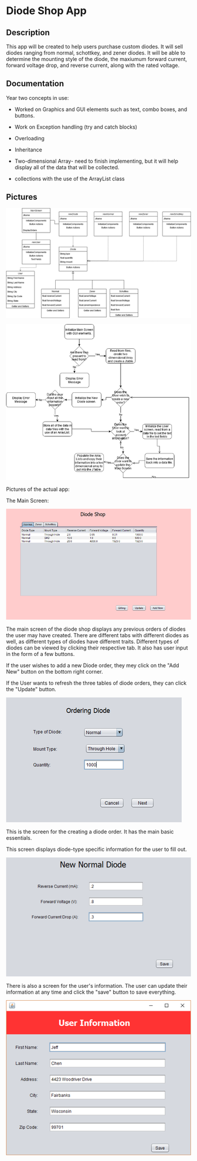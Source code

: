 # Diode Shop App
## Description
This app will be created to help users purchase custom diodes. It will sell diodes ranging from normal, schottkey, and zener diodes. It will be able to determine the mounting style of the diode, the maxiumum forward current, forward voltage drop, and reverse current, along with the rated voltage. 


## Documentation

Year two concepts in use:

- Worked on Graphics and GUI elements such as text, combo boxes, and buttons. 

- Work on Exception handling (try and catch blocks)

- Overloading

- Inheritance

- Two-dimensional Array- need to finish implementing, but it will help display all of the data that will be collected. 

- collections with the use of the ArrayList class




## Pictures

![alt text][class]

[class]: https://github.com/jchen312/DiodeShop/blob/master/Images/Class%20Diagram.png

![alt text][logic]

[logic]: https://github.com/jchen312/DiodeShop/blob/master/Images/Logic%20Diagram.png


Pictures of the actual app:

The Main Screen:

![alt text][mainS]

[mainS]: https://github.com/jchen312/DiodeShop/blob/master/Images/Main%20Screen.png

The main screen of the diode shop displays any previous orders of diodes the user may have created. There are different tabs with different diodes as well, as different types of diodes have different traits. Different types of diodes can be viewed by clicking their respective tab. It also has user input in the form of a few buttons. 

If the user wishes to add a new Diode order, they mey click on the "Add New" button on the bottom right corner. 

If the User wants to refresh the three tables of diode orders, they can click the "Update" button. 

![alt text][diode]

[diode]: https://github.com/jchen312/DiodeShop/blob/master/Images/New%20Diode.png


This is the screen for the creating a diode order. It has the main basic essentials. 


This screen displays diode-type specific information for the user to fill out. 

![alt text][normal]

[normal]: https://github.com/jchen312/DiodeShop/blob/master/Images/New%20Normal%20Diode.png

There is also a screen for the user's information. The user can update their information at any time and click the "save" button to save everything. 

![alt text][billing]

[billing]: https://github.com/jchen312/DiodeShop/blob/master/Images/Billing.png
